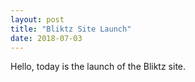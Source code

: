 ```yaml
---
layout: post
title: "Bliktz Site Launch"
date: 2018-07-03
---
```


Hello, today is the launch of the Bliktz site.

